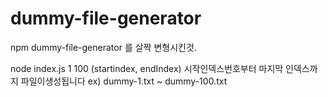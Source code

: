 # dummy-file-generator
npm dummy-file-generator 를 살짝 변형시킨것.

node index.js 1 100 (startindex, endIndex) 시작인덱스번호부터 마지막 인덱스까지 파일이생성됩니다 ex) dummy-1.txt ~ dummy-100.txt
